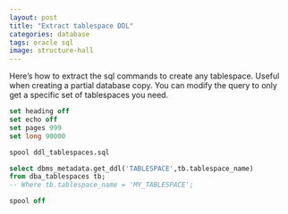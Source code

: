```yaml
---
layout: post
title: "Extract tablespace DDL"
categories: database
tags: oracle sql
image: structure-hall
---
```

Here’s how to extract the sql commands to create any tablespace. Useful when creating a partial database copy. You can modify the query to only get a specific set of tablespaces you need.

```sql
set heading off
set echo off
set pages 999
set long 90000

spool ddl_tablespaces.sql

select dbms_metadata.get_ddl('TABLESPACE',tb.tablespace_name)
from dba_tablespaces tb;
-- Where tb.tablespace_name = 'MY_TABLESPACE';

spool off
```

